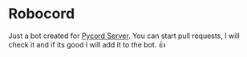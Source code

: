 # Robocord
Just a bot created for <a href=https://discord.gg/pycord>Pycord Server</a>. You can start pull requests, I will check it and if its good I will add it to the bot. 👍
